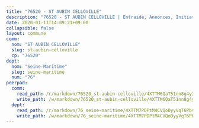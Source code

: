 ```yaml
---
title: "76520 - ST AUBIN CELLOVILLE"
description: "76520 - ST AUBIN CELLOVILLE | Entraide, Annonces, Initiatives"
date: 2020-01-11T14:09:21+09:00
collapsible: false
layout: commune
comm:
  nom: "ST AUBIN CELLOVILLE"
  slug: st-aubin-celloville
  cp: "76520"
dept:
  nom: "Seine-Maritime"
  slug: seine-maritime
  num: "76"
peerpad:
  comm:
    read_path: /r/markdown/76520_st-aubin-celloville/4XTTM6QaT51nn8g4y3pDYxuMLmUxPPmovzdPmhzUWE7sBCN8Q
    write_path: /w/markdown/76520_st-aubin-celloville/4XTTM6QaT51nn8g4y3pDYxuMLmUxPPmovzdPmhzUWE7sBCN8Q-K3TgU6TjMxaecuXoyjJs5iaJLPoVGaK3ggiEwiWW4xx9v1k4zJRS27nSLxA3dN4P1kkBgCE5EzbH1H7VFKGFNoDZdRaeFXKnKvGqy2FM9jN31ijGHwivwwfK7oUjyA98QgcUkgFA
  dept:
    read_path: /r/markdown/76_seine-maritime/4XTTM7PDPtM4CVQoDyyVqT6Pbvj1SVtndpXJdTDsc7xwdMTdt
    write_path: /w/markdown/76_seine-maritime/4XTTM7PDPtM4CVQoDyyVqT6Pbvj1SVtndpXJdTDsc7xwdMTdt-K3TgUmo7Qwp8ZQz8qKFjC8WCY27ypEpX2c8BXeSV9rrPY1zRZn2SrYwkBXF8VnHkcepiXsccFfKHYuT2JNgSMXxLRaUGRu6o5B3BB15nZxEho97cTz3yC4eRTX4hZM1hcyAZrn8r
---
```


